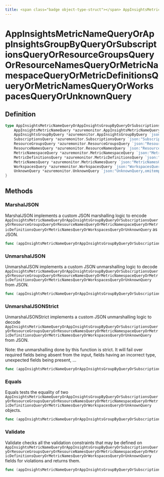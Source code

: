 ```yaml
---
title: <span class="badge object-type-struct"></span> AppInsightsMetricNameQueryOrAppInsightsGroupByQueryOrSubscriptionsQueryOrResourceGroupsQueryOrResourceNamesQueryOrMetricNamespaceQueryOrMetricDefinitionsQueryOrMetricNamesQueryOrWorkspacesQueryOrUnknownQuery
---
```

# <span class="badge object-type-struct"></span> AppInsightsMetricNameQueryOrAppInsightsGroupByQueryOrSubscriptionsQueryOrResourceGroupsQueryOrResourceNamesQueryOrMetricNamespaceQueryOrMetricDefinitionsQueryOrMetricNamesQueryOrWorkspacesQueryOrUnknownQuery

## Definition

```go
type AppInsightsMetricNameQueryOrAppInsightsGroupByQueryOrSubscriptionsQueryOrResourceGroupsQueryOrResourceNamesQueryOrMetricNamespaceQueryOrMetricDefinitionsQueryOrMetricNamesQueryOrWorkspacesQueryOrUnknownQuery struct {
    AppInsightsMetricNameQuery *azuremonitor.AppInsightsMetricNameQuery `json:"AppInsightsMetricNameQuery,omitempty"`
    AppInsightsGroupByQuery *azuremonitor.AppInsightsGroupByQuery `json:"AppInsightsGroupByQuery,omitempty"`
    SubscriptionsQuery *azuremonitor.SubscriptionsQuery `json:"SubscriptionsQuery,omitempty"`
    ResourceGroupsQuery *azuremonitor.ResourceGroupsQuery `json:"ResourceGroupsQuery,omitempty"`
    ResourceNamesQuery *azuremonitor.ResourceNamesQuery `json:"ResourceNamesQuery,omitempty"`
    MetricNamespaceQuery *azuremonitor.MetricNamespaceQuery `json:"MetricNamespaceQuery,omitempty"`
    MetricDefinitionsQuery *azuremonitor.MetricDefinitionsQuery `json:"MetricDefinitionsQuery,omitempty"`
    MetricNamesQuery *azuremonitor.MetricNamesQuery `json:"MetricNamesQuery,omitempty"`
    WorkspacesQuery *azuremonitor.WorkspacesQuery `json:"WorkspacesQuery,omitempty"`
    UnknownQuery *azuremonitor.UnknownQuery `json:"UnknownQuery,omitempty"`
}
```
## Methods

### <span class="badge object-method"></span> MarshalJSON

MarshalJSON implements a custom JSON marshalling logic to encode `AppInsightsMetricNameQueryOrAppInsightsGroupByQueryOrSubscriptionsQueryOrResourceGroupsQueryOrResourceNamesQueryOrMetricNamespaceQueryOrMetricDefinitionsQueryOrMetricNamesQueryOrWorkspacesQueryOrUnknownQuery` as JSON.

```go
func (appInsightsMetricNameQueryOrAppInsightsGroupByQueryOrSubscriptionsQueryOrResourceGroupsQueryOrResourceNamesQueryOrMetricNamespaceQueryOrMetricDefinitionsQueryOrMetricNamesQueryOrWorkspacesQueryOrUnknownQuery *AppInsightsMetricNameQueryOrAppInsightsGroupByQueryOrSubscriptionsQueryOrResourceGroupsQueryOrResourceNamesQueryOrMetricNamespaceQueryOrMetricDefinitionsQueryOrMetricNamesQueryOrWorkspacesQueryOrUnknownQuery) MarshalJSON() ([]byte, error)
```

### <span class="badge object-method"></span> UnmarshalJSON

UnmarshalJSON implements a custom JSON unmarshalling logic to decode `AppInsightsMetricNameQueryOrAppInsightsGroupByQueryOrSubscriptionsQueryOrResourceGroupsQueryOrResourceNamesQueryOrMetricNamespaceQueryOrMetricDefinitionsQueryOrMetricNamesQueryOrWorkspacesQueryOrUnknownQuery` from JSON.

```go
func (appInsightsMetricNameQueryOrAppInsightsGroupByQueryOrSubscriptionsQueryOrResourceGroupsQueryOrResourceNamesQueryOrMetricNamespaceQueryOrMetricDefinitionsQueryOrMetricNamesQueryOrWorkspacesQueryOrUnknownQuery *AppInsightsMetricNameQueryOrAppInsightsGroupByQueryOrSubscriptionsQueryOrResourceGroupsQueryOrResourceNamesQueryOrMetricNamespaceQueryOrMetricDefinitionsQueryOrMetricNamesQueryOrWorkspacesQueryOrUnknownQuery) UnmarshalJSON(raw []byte) error
```

### <span class="badge object-method"></span> UnmarshalJSONStrict

UnmarshalJSONStrict implements a custom JSON unmarshalling logic to decode `AppInsightsMetricNameQueryOrAppInsightsGroupByQueryOrSubscriptionsQueryOrResourceGroupsQueryOrResourceNamesQueryOrMetricNamespaceQueryOrMetricDefinitionsQueryOrMetricNamesQueryOrWorkspacesQueryOrUnknownQuery` from JSON.

Note: the unmarshalling done by this function is strict. It will fail over required fields being absent from the input, fields having an incorrect type, unexpected fields being present, …

```go
func (appInsightsMetricNameQueryOrAppInsightsGroupByQueryOrSubscriptionsQueryOrResourceGroupsQueryOrResourceNamesQueryOrMetricNamespaceQueryOrMetricDefinitionsQueryOrMetricNamesQueryOrWorkspacesQueryOrUnknownQuery *AppInsightsMetricNameQueryOrAppInsightsGroupByQueryOrSubscriptionsQueryOrResourceGroupsQueryOrResourceNamesQueryOrMetricNamespaceQueryOrMetricDefinitionsQueryOrMetricNamesQueryOrWorkspacesQueryOrUnknownQuery) UnmarshalJSONStrict(raw []byte) error
```

### <span class="badge object-method"></span> Equals

Equals tests the equality of two `AppInsightsMetricNameQueryOrAppInsightsGroupByQueryOrSubscriptionsQueryOrResourceGroupsQueryOrResourceNamesQueryOrMetricNamespaceQueryOrMetricDefinitionsQueryOrMetricNamesQueryOrWorkspacesQueryOrUnknownQuery` objects.

```go
func (appInsightsMetricNameQueryOrAppInsightsGroupByQueryOrSubscriptionsQueryOrResourceGroupsQueryOrResourceNamesQueryOrMetricNamespaceQueryOrMetricDefinitionsQueryOrMetricNamesQueryOrWorkspacesQueryOrUnknownQuery *AppInsightsMetricNameQueryOrAppInsightsGroupByQueryOrSubscriptionsQueryOrResourceGroupsQueryOrResourceNamesQueryOrMetricNamespaceQueryOrMetricDefinitionsQueryOrMetricNamesQueryOrWorkspacesQueryOrUnknownQuery) Equals(other AppInsightsMetricNameQueryOrAppInsightsGroupByQueryOrSubscriptionsQueryOrResourceGroupsQueryOrResourceNamesQueryOrMetricNamespaceQueryOrMetricDefinitionsQueryOrMetricNamesQueryOrWorkspacesQueryOrUnknownQuery) bool
```

### <span class="badge object-method"></span> Validate

Validate checks all the validation constraints that may be defined on `AppInsightsMetricNameQueryOrAppInsightsGroupByQueryOrSubscriptionsQueryOrResourceGroupsQueryOrResourceNamesQueryOrMetricNamespaceQueryOrMetricDefinitionsQueryOrMetricNamesQueryOrWorkspacesQueryOrUnknownQuery` fields for violations and returns them.

```go
func (appInsightsMetricNameQueryOrAppInsightsGroupByQueryOrSubscriptionsQueryOrResourceGroupsQueryOrResourceNamesQueryOrMetricNamespaceQueryOrMetricDefinitionsQueryOrMetricNamesQueryOrWorkspacesQueryOrUnknownQuery *AppInsightsMetricNameQueryOrAppInsightsGroupByQueryOrSubscriptionsQueryOrResourceGroupsQueryOrResourceNamesQueryOrMetricNamespaceQueryOrMetricDefinitionsQueryOrMetricNamesQueryOrWorkspacesQueryOrUnknownQuery) Validate() error
```

